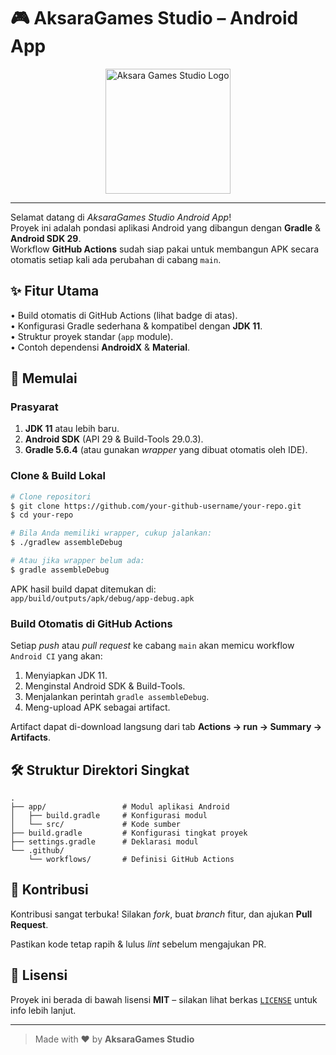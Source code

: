 # 🎮 **AksaraGames Studio – Android App**

<p align="center">
  <img src="https://raw.githubusercontent.com/davenwoody/legenda-tanah-leluhur/refs/heads/main/app/src/main/res/drawable/ic_launcher.png" alt="Aksara Games Studio Logo" width="200"/>
</p>

---

Selamat datang di _AksaraGames Studio Android App_!  
Proyek ini adalah pondasi aplikasi Android yang dibangun dengan **Gradle** & **Android SDK 29**.  
Workflow **GitHub Actions** sudah siap pakai untuk membangun APK secara otomatis setiap kali ada perubahan di cabang `main`.

## ✨ Fitur Utama

• Build otomatis di GitHub Actions (lihat badge di atas).  
• Konfigurasi Gradle sederhana & kompatibel dengan **JDK 11**.  
• Struktur proyek standar (`app` module).  
• Contoh dependensi **AndroidX** & **Material**.

## 🚀 Memulai

### Prasyarat

1. **JDK 11** atau lebih baru.  
2. **Android SDK** (API 29 & Build-Tools 29.0.3).  
3. **Gradle 5.6.4** (atau gunakan *wrapper* yang dibuat otomatis oleh IDE).

### Clone & Build Lokal

```bash
# Clone repositori
$ git clone https://github.com/your-github-username/your-repo.git
$ cd your-repo

# Bila Anda memiliki wrapper, cukup jalankan:
$ ./gradlew assembleDebug

# Atau jika wrapper belum ada:
$ gradle assembleDebug
```

APK hasil build dapat ditemukan di:  
`app/build/outputs/apk/debug/app-debug.apk`

### Build Otomatis di GitHub Actions

Setiap _push_ atau _pull request_ ke cabang `main` akan memicu workflow `Android CI` yang akan:

1. Menyiapkan JDK 11.  
2. Menginstal Android SDK & Build-Tools.  
3. Menjalankan perintah `gradle assembleDebug`.  
4. Meng-upload APK sebagai artifact.

Artifact dapat di-download langsung dari tab **Actions → run → Summary → Artifacts**.

## 🛠️ Struktur Direktori Singkat

```
.
├── app/                 # Modul aplikasi Android
│   ├── build.gradle     # Konfigurasi modul
│   └── src/             # Kode sumber
├── build.gradle         # Konfigurasi tingkat proyek
├── settings.gradle      # Deklarasi modul
└── .github/
    └── workflows/       # Definisi GitHub Actions
```

## 🤝 Kontribusi

Kontribusi sangat terbuka! Silakan _fork_, buat _branch_ fitur, dan ajukan **Pull Request**.

Pastikan kode tetap rapih & lulus _lint_ sebelum mengajukan PR.

## 📄 Lisensi

Proyek ini berada di bawah lisensi **MIT** – silakan lihat berkas [`LICENSE`](LICENSE) untuk info lebih lanjut.

---

> Made with ❤️ by **AksaraGames Studio**
